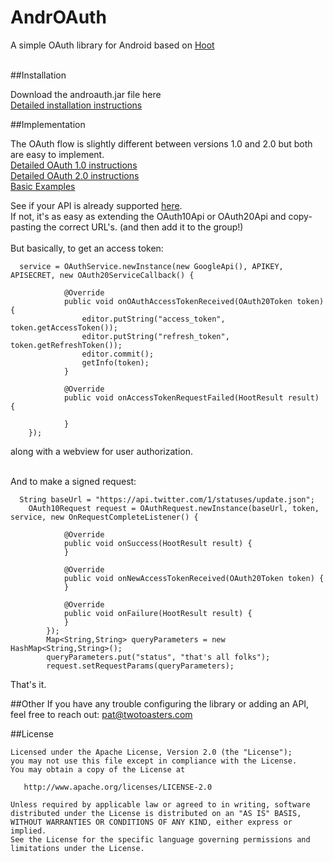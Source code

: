 AndrOAuth
=========

A simple OAuth library for Android based on <a href="https://github.com/twotoasters/hoot">Hoot</a><br><br>


##Installation

  Download the androauth.jar file here<br>
  <a href="https://github.com/twotoasters/AndrOAuth/wiki/Installation-Instructions">Detailed installation instructions</a><br>

##Implementation
  
  The OAuth flow is slightly different between versions 1.0 and 2.0 but both are easy to implement.<br>
  <a href="https://github.com/twotoasters/AndrOAuth/wiki/OAuth-1.0-Implementation">Detailed OAuth 1.0 instructions</a><br>
  <a href="https://github.com/twotoasters/AndrOAuth/wiki/OAuth-2.0-Implementation">Detailed OAuth 2.0 instructions</a><br>
  <a href="https://github.com/twotoasters/AndrOAuth/tree/master/examples/AndrOAuthExamples/src/com/androauthexample/activities">Basic Examples</a><br>
  
  See if your API is already supported <a href="https://github.com/twotoasters/AndrOAuth/tree/master/src/com/androauth/api">here</a>.<br>
  If not, it's as easy as extending the OAuth10Api or OAuth20Api and copy-pasting the correct URL's. (and then add it to the group!)
  <br><br>
  But basically, to get an access token:
  
      service = OAuthService.newInstance(new GoogleApi(), APIKEY, APISECRET, new OAuth20ServiceCallback() {
      		
    			@Override
    			public void onOAuthAccessTokenReceived(OAuth20Token token) {
    				editor.putString("access_token", token.getAccessToken());
    				editor.putString("refresh_token", token.getRefreshToken()); 
    				editor.commit();
    				getInfo(token); 
    			}
    
    			@Override
    			public void onAccessTokenRequestFailed(HootResult result) {
    				
    			}			
    	});
  
  along with a webview for user authorization.<br><br>
  
  
  And to make a signed request:
  
      String baseUrl = "https://api.twitter.com/1/statuses/update.json";
      	OAuth10Request request = OAuthRequest.newInstance(baseUrl, token, service, new OnRequestCompleteListener() {
    			
    			@Override
    			public void onSuccess(HootResult result) {
    			}
    			
    			@Override
    			public void onNewAccessTokenReceived(OAuth20Token token) {
    			}
    
    			@Override
    			public void onFailure(HootResult result) {
    			}
    		});
    		Map<String,String> queryParameters = new HashMap<String,String>();
    		queryParameters.put("status", "that's all folks");
    		request.setRequestParams(queryParameters);
  
 That's it.

##Other
If you have any trouble configuring the library or adding an API, feel free to reach out: pat@twotoasters.com
  
##License

    Licensed under the Apache License, Version 2.0 (the "License");
    you may not use this file except in compliance with the License.
    You may obtain a copy of the License at
    
       http://www.apache.org/licenses/LICENSE-2.0
    
    Unless required by applicable law or agreed to in writing, software
    distributed under the License is distributed on an "AS IS" BASIS,
    WITHOUT WARRANTIES OR CONDITIONS OF ANY KIND, either express or implied.
    See the License for the specific language governing permissions and
    limitations under the License.

